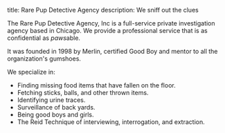 title: Rare Pup Detective Agency
description: We sniff out the clues

The Rare Pup Detective Agency, Inc is a full-service private investigation agency based in
Chicago. We provide a professional service that is as confidential as *paws*able.

<dog-picture breed="Germanshepherd"></dog-picture>

It was founded in 1998 by Merlin, certified Good Boy and mentor to all the organization's gumshoes.

We specialize in:

- Finding missing food items that have fallen on the floor.
- Fetching sticks, balls, and other thrown items.
- Identifying urine traces.
- Surveillance of back yards.
- Being good boys and girls.
- The Reid Technique of interviewing, interrogation, and extraction.
